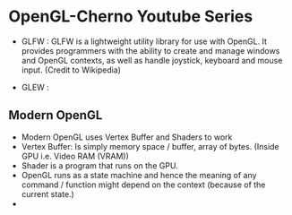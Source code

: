 # OpenGL-Cherno Youtube Series

* GLFW : GLFW is a lightweight utility library for use with OpenGL. It provides programmers with the ability to create and manage windows and OpenGL contexts, as well as handle joystick, keyboard and mouse input. (Credit to Wikipedia)

* GLEW :

## Modern OpenGL

* Modern OpenGL uses Vertex Buffer and Shaders to work
* Vertex Buffer: Is simply memory space / buffer, array of bytes. (Inside GPU i.e. Video RAM (VRAM))
* Shader is a program that runs on the GPU.
* OpenGL runs as a state machine and hence the meaning of any command / function might depend on the context (because of the current state.)
* 